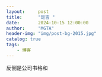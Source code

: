 ```yaml
---
layout:     post
title:      "是否 "
date:       2024-10-15 12:00:00
author:     "MGTA"
header-img: "img/post-bg-2015.jpg"
catalog: true
tags:
    - 博客
---
```

反倒是公司书格和
